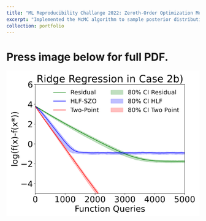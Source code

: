 ```yaml
---
title: "ML Reproducibility Challange 2022: Zeroth-Order Optimization Methods (Gradient Free)"
excerpt: "Implemented the McMC algorithm to sample posterior distributions in a linear regression type problem. Press blue link above for PDF report.<br/><img src='/images/zero_order.png'>"
collection: portfolio
---
```

Press image below for full PDF.
======
[![zero_order](/images/zero_order.png "Press image for link")](https://javiersc1.github.io/files/zero_order.pdf)
